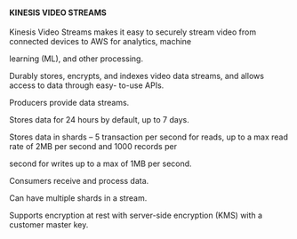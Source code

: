 #### KINESIS VIDEO STREAMS

Kinesis Video Streams makes it easy to securely stream video from connected
devices to AWS for analytics, machine

learning (ML), and other processing.

Durably stores, encrypts, and indexes video data streams, and allows access to
data through easy- to-use APIs.

Producers provide data streams.

Stores data for 24 hours by default, up to 7 days.

Stores data in shards – 5 transaction per second for reads, up to a max read
rate of 2MB per second and 1000 records per

second for writes up to a max of 1MB per second.

Consumers receive and process data.

Can have multiple shards in a stream.

Supports encryption at rest with server-side encryption (KMS) with a customer
master key.

